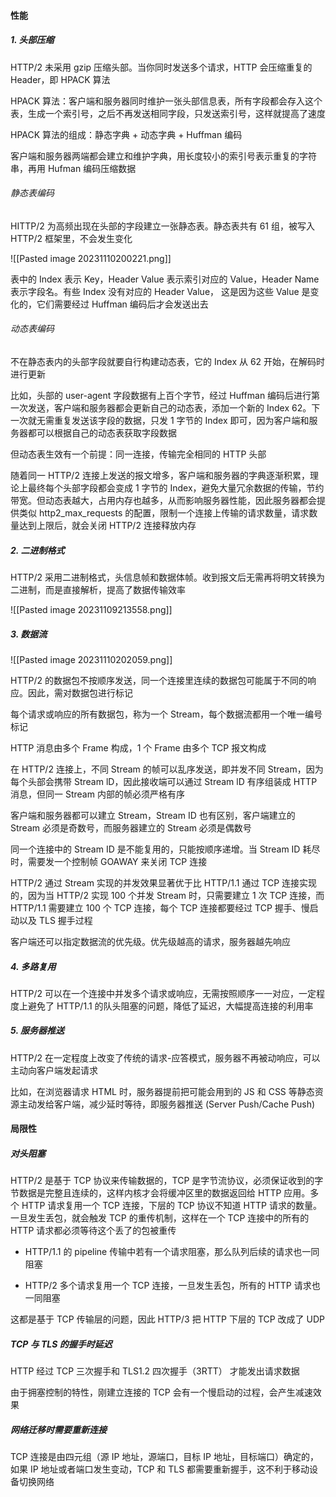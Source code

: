 #### 性能

##### 1. 头部压缩

HTTP/2 未采用 gzip 压缩头部。当你同时发送多个请求，HTTP 会压缩重复的 Header，即 HPACK 算法

HPACK 算法：客户端和服务器同时维护一张头部信息表，所有字段都会存入这个表，生成一个索引号，之后不再发送相同字段，只发送索引号，这样就提高了速度

HPACK 算法的组成：静态字典 + 动态字典 + Huffman 编码

客户端和服务器两端都会建立和维护字典，用长度较小的索引号表示重复的字符串，再用 Hufman 编码压缩数据

###### 静态表编码

HITTP/2 为高频出现在头部的字段建立一张静态表。静态表共有 61 组，被写入 HTTP/2 框架里，不会发生变化

![[Pasted image 20231110200221.png]]

表中的 Index 表示 Key，Header Value 表示索引对应的 Value，Header Name 表示字段名。有些 Index 没有对应的 Header Value， 这是因为这些 Value 是变化的，它们需要经过 Huffman 编码后才会发送出去

###### 动态表编码

不在静态表内的头部字段就要自行构建动态表，它的 Index 从 62 开始，在解码时进行更新

比如，头部的 user-agent 字段数据有上百个字节，经过 Huffman 编码后进行第一次发送，客户端和服务器都会更新自己的动态表，添加一个新的 Index 62。下一次就无需重复发送该字段的数据，只发 1 字节的 Index 即可，因为客户端和服务器都可以根据自己的动态表获取字段数据

但动态表生效有一个前提：同一连接，传输完全相同的 HTTP 头部

随着同一 HTTP/2 连接上发送的报文增多，客户端和服务器的字典逐渐积累，理论上最终每个头部字段都会变成 1 字节的 Index，避免大量冗余数据的传输，节约带宽。但动态表越大，占用内存也越多，从而影响服务器性能，因此服务器都会提供类似 http2_max_requests 的配置，限制一个连接上传输的请求数量，请求数量达到上限后，就会关闭 HTTP/2 连接释放内存

##### 2. 二进制格式

HTTP/2 采用二进制格式，头信息帧和数据体帧。收到报文后无需再将明文转换为二进制，而是直接解析，提高了数据传输效率

![[Pasted image 20231109213558.png]]

##### 3. 数据流

![[Pasted image 20231110202059.png]]

HTTP/2 的数据包不按顺序发送，同一个连接里连续的数据包可能属于不同的响应。因此，需对数据包进行标记

每个请求或响应的所有数据包，称为一个 Stream，每个数据流都用一个唯一编号标记

HTTP 消息由多个 Frame 构成，1 个 Frame 由多个 TCP 报文构成

在 HTTP/2 连接上，不同 Stream 的帧可以乱序发送，即并发不同 Stream，因为每个头部会携带 Stream lD，因此接收端可以通过 Stream lD 有序组装成 HTTP 消息，但同一 Stream 内部的帧必须严格有序

客户端和服务器都可以建立 Stream，Stream ID 也有区别，客户端建立的 Stream 必须是奇数号，而服务器建立的 Stream 必须是偶数号

同一个连接中的 Stream ID 是不能复用的，只能按顺序递增。当 Stream ID 耗尽时，需要发一个控制帧 GOAWAY 来关闭 TCP 连接

HTTP/2 通过 Stream 实现的并发效果显著优于比 HTTP/1.1 通过 TCP 连接实现的，因为当 HTTP/2 实现 100 个并发 Stream 时，只需要建立 1 次 TCP 连接，而 HTTP/1.1 需要建立 100 个 TCP 连接，每个 TCP 连接都要经过 TCP 握手、慢启动以及 TLS 握手过程

客户端还可以指定数据流的优先级。优先级越高的请求，服务器越先响应

##### 4. 多路复用

HTTP/2 可以在一个连接中并发多个请求或响应，无需按照顺序一一对应，一定程度上避免了 HTTP/1.1 的队头阻塞的问题，降低了延迟，大幅提高连接的利用率

##### 5. 服务器推送

HTTP/2 在一定程度上改变了传统的请求-应答模式，服务器不再被动响应，可以主动向客户端发起请求

比如，在浏览器请求 HTML 时，服务器提前把可能会用到的 JS 和 CSS 等静态资源主动发给客户端，减少延时等待，即服务器推送 (Server Push/Cache Push)

#### 局限性

##### 对头阻塞

HTTP/2 是基于 TCP 协议来传输数据的，TCP 是字节流协议，必须保证收到的字节数据是完整且连续的，这样内核才会将缓冲区里的数据返回给 HTTP 应用。多个 HTTP 请求复用一个 TCP 连接，下层的 TCP 协议不知道 HTTP 请求的数量。一旦发生丢包，就会触发 TCP 的重传机制，这样在一个 TCP 连接中的所有的 HTTP 请求都必须等待这个丢了的包被重传

- HTTP/1.1 的 pipeline 传输中若有一个请求阻塞，那么队列后续的请求也一同阻塞

- HTTP/2 多个请求复用一个 TCP 连接，一旦发生丢包，所有的 HTTP 请求也一同阻塞

这都是基于 TCP 传输层的问题，因此 HTTP/3 把 HTTP 下层的 TCP 改成了 UDP

##### TCP 与 TLS 的握手时延迟

HTTP 经过 TCP 三次握手和 TLS1.2 四次握手（3RTT） 才能发出请求数据

由于拥塞控制的特性，刚建立连接的 TCP 会有一个慢启动的过程，会产生减速效果

##### 网络迁移时需要重新连接

TCP 连接是由四元组（源 IP 地址，源端口，目标 IP 地址，目标端口）确定的，如果 IP 地址或者端口发生变动，TCP 和 TLS 都需要重新握手，这不利于移动设备切换网络
